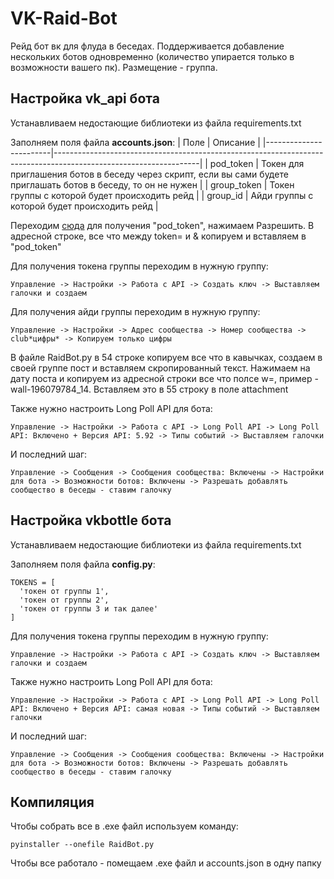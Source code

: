 # VK-Raid-Bot

Рейд бот вк для флуда в беседах. Поддерживается добавление нескольких ботов одновременно (количество упирается только в возможности вашего пк). Размещение - группа.

## Настройка vk_api бота

Устанавливаем недостающие библиотеки из файла requirements.txt

Заполняем поля файла **accounts.json**:
| Поле                   | Описание                                                                                                         |
|------------------------|------------------------------------------------------------------------------------------------------------------|
| pod_token              | Токен для приглашения ботов в беседу через скрипт, если вы сами будете приглашать ботов в беседу, то он не нужен |
| group_token            | Токен группы с которой будет происходить рейд                                                                    |
| group_id               | Айди группы с которой будет происходить рейд                                                                     |

Переходим [сюда](https://oauth.vk.com/authorize?client_id=6441755&scope=262144&redirect_uri=https://oauth.vk.com/blank.html&display=page&response_type=token&revoke=1) для получения "pod_token", нажимаем Разрешить. В адресной строке, все что между token= и & копируем и вставляем в "pod_token"

Для получения токена группы переходим в нужную группу:

```
Управление -> Настройки -> Работа с API -> Создать ключ -> Выставляем галочки и создаем
```

Для получения айди группы переходим в нужную группу:

```
Управление -> Настройки -> Адрес сообщества -> Номер сообщества -> club*цифры* -> Копируем только цифры
```

В файле RaidBot.py в 54 строке копируем все что в кавычках, создаем в своей группе пост и вставляем скропированный текст. Нажимаем на дату поста и копируем из адресной строки все что полсе w=, пример - wall-196079784_14. Вставляем это в 55 строку в поле attachment

Также нужно настроить Long Poll API для бота:

```
Управление -> Настройки -> Работа с API -> Long Poll API -> Long Poll API: Включено + Версия API: 5.92 -> Типы событий -> Выставляем галочки
```

И последний шаг:

```
Управление -> Сообщения -> Сообщения сообщества: Включены -> Настройки для бота -> Возможности ботов: Включены -> Разрешать добавлять сообщество в беседы - ставим галочку
```

## Настройка vkbottle бота

Устанавливаем недостающие библиотеки из файла requirements.txt

Заполняем поля файла **config.py**:

```
TOKENS = [
  'токен от группы 1',
  'токен от группы 2',
  'токен от группы 3 и так далее'
]
```

Для получения токена группы переходим в нужную группу:

```
Управление -> Настройки -> Работа с API -> Создать ключ -> Выставляем галочки и создаем
```

Также нужно настроить Long Poll API для бота:

```
Управление -> Настройки -> Работа с API -> Long Poll API -> Long Poll API: Включено + Версия API: самая новая -> Типы событий -> Выставляем галочки
```

И последний шаг:

```
Управление -> Сообщения -> Сообщения сообщества: Включены -> Настройки для бота -> Возможности ботов: Включены -> Разрешать добавлять сообщество в беседы - ставим галочку
```

## Компиляция

Чтобы собрать все в .exe файл используем команду:

```
pyinstaller --onefile RaidBot.py
```

Чтобы все работало - помещаем .exe файл и accounts.json в одну папку
